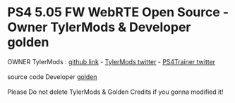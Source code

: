 # PS4 5.05 FW WebRTE Open Source - Owner TylerMods & Developer golden
OWNER TylerMods : [github link](https://github.com/TylerMods) - [TylerMods twitter](https://twitter.com/TylerMods) - [PS4Trainer twitter](https://twitter.com/PS4Trainer)
<br><br>
source code Developer [golden](https://github.com/jogolden)
<br><br>
Please Do not delete TylerMods & Golden Credits if you gonna modified it!
